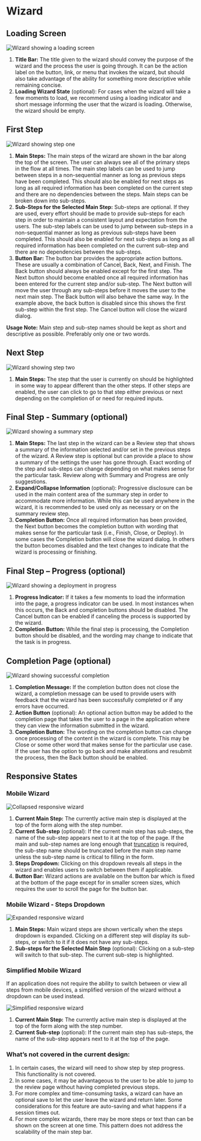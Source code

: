 # Wizard

## Loading Screen

![Wizard showing a loading screen](./img/wizard-flow-description1.png)

1. **Title Bar:** The title given to the wizard should convey the purpose of the wizard and the process the user is going through. It can be the action label on the button, link, or menu that invokes the wizard, but should also take advantage of the ability for something more descriptive while remaining concise.
1. **Loading Wizard State** (optional): For cases when the wizard will take a few moments to load, we recommend using a loading indicator and short message informing the user that the wizard is loading. Otherwise, the wizard should be empty.

## First Step

![Wizard showing step one](./img/wizard-flow-description2@2x.png)

1. **Main Steps:** The main steps of the wizard are shown in the bar along the top of the screen. The user can always see all of the primary steps in the flow at all times. The main step labels can be used to jump between steps in a non-sequential manner as long as previous steps have been completed. This should also be enabled for next steps as long as all required information has been completed on the current step and there are no dependencies between the steps. Main steps can be broken down into sub-steps.
1. **Sub-Steps for the Selected Main Step:** Sub-steps are optional. If they are used, every effort should be made to provide sub-steps for each step in order to maintain a consistent layout and expectation from the users. The sub-step labels can be used to jump between sub-steps in a non-sequential manner as long as previous sub-steps have been completed. This should also be enabled for next sub-steps as long as all required information has been completed on the current sub-step and there are no dependencies between the sub-steps.
1. **Button Bar:** The button bar provides the appropriate action buttons. These are usually a combination of Cancel, Back, Next, and Finish. The Back button should always be enabled except for the first step. The Next button should become enabled once all required information has been entered for the current step and/or sub-step. The Next button will move the user through any sub-steps before it moves the user to the next main step. The Back button will also behave the same way. In the example above, the back button is disabled since this shows the first sub-step within the first step. The Cancel button will close the wizard dialog.

**Usage Note:** Main step and sub-step names should be kept as short and descriptive as possible. Preferably only one or two words.

## Next Step

![Wizard showing step two](./img/wizard-flow-description3.png)

1. **Main Steps:** The step that the user is currently on should be highlighted in some way to appear different than the other steps. If other steps are enabled, the user can click to go to that step either previous or next depending on the completion of or need for required inputs.

## Final Step - Summary (optional)

![Wizard showing a summary step](./img/wizard-flow-description4.png)

1. **Main Steps:** The last step in the wizard can be a Review step that shows a summary of the information selected and/or set in the previous steps of the wizard. A Review step is optional but can provide a place to show a summary of the settings the user has gone through. Exact wording of the step and sub-steps can change depending on what makes sense for the particular task. Review along with Summary and Progress are only suggestions.
1. **Expand/Collapse Information** (optional): Progressive disclosure can be used in the main content area of the summary step in order to accommodate more information. While this can be used anywhere in the wizard, it is recommended to be used only as necessary or on the summary review step.
1. **Completion Button:** Once all required information has been provided, the Next button becomes the completion button with wording that makes sense for the particular task (i.e., Finish, Close, or Deploy). In some cases the Completion button will close the wizard dialog. In others the button becomes disabled and the text changes to indicate that the wizard is processing or finishing.

## Final Step – Progress (optional)

![Wizard showing a deployment in progress](./img/wizard-flow-description5.png)

1. **Progress Indicator:** If it takes a few moments to load the information into the page, a progress indicator can be used. In most instances when this occurs, the Back and completion buttons should be disabled. The Cancel button can be enabled if canceling the process is supported by the wizard.
1. **Completion Button:** While the final step is processing, the Completion button should be disabled, and the wording may change to indicate that the task is in progress.

## Completion Page (optional)

![Wizard showing successful completion](./img/wizard-flow-description6.png)

1. **Completion Message:** If the completion button does not close the wizard, a completion message can be used to provide users with feedback that the wizard has been successfully completed or if any errors have occurred.
1. **Action Button** (optional): An optional action button may be added to the completion page that takes the user to a page in the application where they can view the information submitted in the wizard.
1. **Completion Button:** The wording on the completion button can change once processing of the content in the wizard is complete. This may be Close or some other word that makes sense for the particular use case. If the user has the option to go back and make alterations and resubmit the process, then the Back button should be enabled.

## Responsive States

### Mobile Wizard
![Collapsed responsive wizard](./img/responsive-wizard-callout1@2x.png)

1. **Current Main Step:** The currently active main step is displayed at the top of the form along with the step number.
1. **Current Sub-step** (optional): If the current main step has sub-steps, the name of the sub-step appears next to it at the top of the page. If the main and sub-step names are long enough that [truncation](https://www.patternfly.org/styles/terminology-and-wording/#truncation) is required, the sub-step name should be truncated before the main step name unless the sub-step name is critical to filling in the form.
1. **Steps Dropdown:** Clicking on this dropdown reveals all steps in the wizard and enables users to switch between them if applicable.
1. **Button Bar:** Wizard actions are available on the button bar which is fixed at the bottom of the page except for in smaller screen sizes, which requires the user to scroll the page for the button bar.

### Mobile Wizard - Steps Dropdown
![Expanded responsive wizard](./img/responsive-wizard-callout2@2x.png)

1. **Main Steps:** Main wizard steps are shown vertically when the steps dropdown is expanded. Clicking on a different step will display its sub-steps, or switch to it if it does not have any sub-steps.
1. **Sub-steps for the Selected Main Step** (optional): Clicking on a sub-step will switch to that sub-step. The current sub-step is highlighted.

### Simplified Mobile Wizard
If an application does not require the ability to switch between or view all steps from mobile devices, a simplified version of the wizard without a dropdown can be used instead.

![Simplified responsive wizard](./img/responsive-wizard-callout3@2x.png)

1. **Current Main Step:** The currently active main step is displayed at the top of the form along with the step number.
1. **Current Sub-step** (optional): If the current main step has sub-steps, the name of the sub-step appears next to it at the top of the page.

### What’s not covered in the current design:
1. In certain cases, the wizard will need to show step by step progress. This functionality is not covered.
1. In some cases, it may be advantageous to the user to be able to jump to the review page without having completed previous steps.
1. For more complex and time-consuming tasks, a wizard can have an optional save to let the user leave the wizard and return later. Some considerations for this feature are auto-saving and what happens if a session times out.
1. For more complex wizards, there may be more steps or text than can be shown on the screen at one time. This pattern does not address the scalability of the main step bar.
